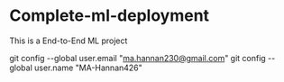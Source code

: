 # Complete-ml-deployment
This is a End-to-End ML project


  git config --global user.email "ma.hannan230@gmail.com"
  git config --global user.name "MA-Hannan426"
